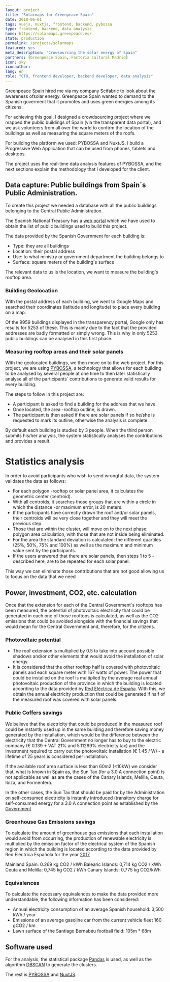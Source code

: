 ```yaml
---
layout: project
title: "Solarmaps for Greenpeace Spain"
date: 2018-06-01
tags: vuejs, nuxtjs, frontend, backend, pybossa
type: frontend, backend, data analysis
home: https://solarmaps.greenpeace.es/
state: production
permalink: /projects/solarmaps
featured: yes
meta_description: "Crowsourcing the solar energy of Spain"
partners: [Greenpeace Spain, Factoría Cultural Madrid]
icon: sky
iconauthor: 
lang: en
role: "CTO, frontend developer, backend developer, data analysis"
---
```


Greenpeace Spain hired me via my company Scifabric to look about the awareness ofsolar energy. Greenpeace Spain wanted to demand to the Spanish goverment that it promotes and uses green energies among its citizens.

For achieving this goal, I designed a crowdsourcing project where we mapped the public buildings of Spain (via the transparent data portal), and we ask volunteers from all over the world to confirm the location of the buildings as well as measuring the square meters of the roofs.

For building the platform we used: PYBOSSA and NuxtJS. I build a Progressive Web Application that can be used from phones, tablets and desktops.

The project uses the real-time data analysis features of PYBOSSA, and the next sections explain the methodology that I developed for the client.

## Data capture: Public buildings from Spain´s Public Administration. 

To create this project we needed a database with all the public buildings belonging to the Central Public Administration.

The Spanish National Treasury has a [web portal](http://transparencia.gob.es/servicios-buscador/buscar.htm?categoria=bienesinmuebles_ind&categoriasPadre=conconvsub&ente=I00000179,EA0008567,E04585801,E00003901,E00003301,E04921301,E04990101,E00003801,E00003601,E04921401,E04921501,E04921601,E04990201,E04921701,E04990301,E00004101,E04990401,E04921801,E04990501,E04921901&lang=es&tipocibi=edificio) which we have used to obtain the list of public buildings used to build this project.

The data provided by the Spanish Government for each building is:

* Type: they are all buildings
* Location: their postal address
* Use: to what ministry or government department the building belongs to
* Surface: square meters of the building´s surface

The relevant data to us is the location, we want to measure the building's rooftop area.

### Building Geolocation

With the postal address of each building, we went to Google Maps and searched their coordinates (latitude and longitude) to place every building on a map.

Of the 9959 buildings displayed in the transparency portal, Google only has results for 5253 of these. This is mainly due to the fact that the provided addresses are badly formatted or simply wrong. This is why in only 5253 public buildings can be analysed in this first phase.

### Measuring rooftop areas and their solar panels

With the geolocated buildings, we then move on to the web project. For this project, we are using [PYBOSSA](https://scifabric.com/howitworks/), a technology that allows for each building to be analysed by several people at one time to then later statistically analyse all of the participants´ contributions to generate valid results for every building.

The steps to follow in this project are:

* A participant is asked to find a building for the address that we have.
* Once located, the area -rooftop outline, is drawn.
* The participant is then asked if there are solar panels if so he/she is requested to mark its outline, otherwise the analysis is complete.

By default each building is studied by 3 people. When the third person submits his/her analysis, the system statistically analyses the contributions and provides a result.


# Statistics analysis

In order to avoid participants who wish to send wrongful data, the system validates the data as follows:

* For each polygon -rooftop or solar panel area, it calculates the geometric center (centroid).
* With all centroids, it searches those groups that are within a circle in which the distance -or maximum error, is 20 meters.
* If the participants have correctly drawn the roof and/or solar panels, their centroids will be very close together and they will meet the previous step.
* Those that are within the cluster, will move on to the next phase: polygon area calculation, with those that are not inside being eliminated.
* For the area the standard deviation is calculated: the different quartiles (25%, 50%, 75% and 100%) as well as the maximum and minimum value sent by the participants.
* If the users answered that there are solar panels, then steps 1 to 5 -described here, are to be repeated for each solar panel.

This way we can eliminate those contributions that are not good  allowing us to focus on the data that we need

## Power, investment, CO2, etc. calculation

Once that the extension for each of the Central Government´s rooftops has been measured, the potential of photovoltaic electricity that could be generated in each one of those rooftops is calculated, as well as the CO2 emissions that could be avoided alongside with the financial savings that would mean for the Central Government and, therefore, for the citizens.

### Photovoltaic potential

* The roof extension is multiplied by 0.5 to take into account possible shadows and/or other elements that would avoid the installation of solar energy.
* It is considered that the other rooftop half is covered with photovoltaic panels and each square meter with 167 watts of power. The power that could be installed on the roof is multiplied by the average real annual photovoltaic production of the province in which the building is located according to the data provided by [Red Eléctrica de España](https://www.esios.ree.is/is/maps-of-interest/map-of-production-annual-media-photovoltaic). With this, we obtain the annual electricity production that could be generated if half of the measured roof was covered with solar panels.

### Public Coffers savings

We believe that the electricity that could be produced in the measured roof could be instantly used up in the same building and therefore saving money generated by the installation, which would be the difference between the electricity that the Central Government no longer has to buy to the electric company (€ 0.139 + VAT 21% and 5.11269% electricity tax) and the investment required to carry out the photovoltaic installation (€ 1.45 / W) - a lifetime of 25 years is considered per installation.

If the available roof area surface is less than 60m2 (<10kW) we consider that, what is known in Spain as, the Sun Tax (for a 3.0 A connection point) is not applicable as well as are the cases of the Canary Islands, Melilla, Ceuta, Ibiza, and Formentera.

In the other cases, the Sun Tax that should be paid for by the Administration on self-consumed electricity is instantly introduced (transitory charge for self-consumed energy for a 3.0 A connection point as established by the [Government](https://www.boe.es/diario_boe/txt.php?id=BOE-A-2016-12464)


### Greenhouse Gas Emissions savings

To calculate the amount of greenhouse gas emissions that each installation would avoid from occurring, the production of renewable electricity is multiplied by the emission factor of the electrical system of the Spanish region in which the building is located according to the data provided by Red Eléctrica Española for the year [2017](http://www.ree.es/es/estadisticas-del-sistema-electrico-espanol/series-estadisticas/series-estadisticas-nacionales)

Mainland Spain: 0.269 kg CO2 / kWh
Balearic Islands: 0,714 kg CO2 / kWh
Ceuta and Melilla: 0,745 kg CO2 / kWh
Canary Islands: 0,775 kg CO2/kWh


### Equivalences

To calculate the necessary equivalences to make the data provided more understandable, the following information has been considered:

* Annual electricity consumption of an average Spanish household: 3,500 kWh / year
* Emissions of an average gasoline car from the current vehicle fleet 160 gCO2 / km
* Lawn surface of the Santiago Bernabéu football field: 105m * 68m

## Software used
For the analysis, the statistical package [Pandas](https://pandas.pydata.org/) is used, as well as the algorithm [DBSCAN](https://en.wikipedia.org/wiki/DBSCAN) to generate the clusters.

The rest is [PYBOSSA](https://scifabric.com) and [NuxtJS](https://nuxtjs.org/).

